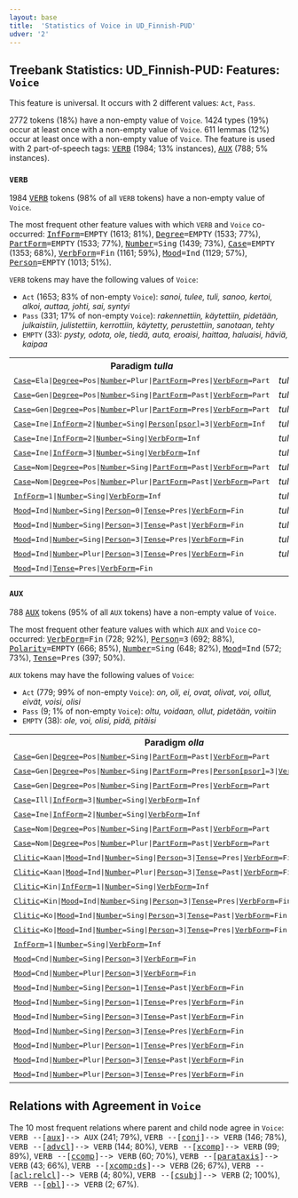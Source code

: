 ```yaml
---
layout: base
title:  'Statistics of Voice in UD_Finnish-PUD'
udver: '2'
---
```


## Treebank Statistics: UD_Finnish-PUD: Features: `Voice`

This feature is universal.
It occurs with 2 different values: `Act`, `Pass`.

2772 tokens (18%) have a non-empty value of `Voice`.
1424 types (19%) occur at least once with a non-empty value of `Voice`.
611 lemmas (12%) occur at least once with a non-empty value of `Voice`.
The feature is used with 2 part-of-speech tags: <tt><a href="fi_pud-pos-VERB.html">VERB</a></tt> (1984; 13% instances), <tt><a href="fi_pud-pos-AUX.html">AUX</a></tt> (788; 5% instances).

### `VERB`

1984 <tt><a href="fi_pud-pos-VERB.html">VERB</a></tt> tokens (98% of all `VERB` tokens) have a non-empty value of `Voice`.

The most frequent other feature values with which `VERB` and `Voice` co-occurred: <tt><a href="fi_pud-feat-InfForm.html">InfForm</a></tt><tt>=EMPTY</tt> (1613; 81%), <tt><a href="fi_pud-feat-Degree.html">Degree</a></tt><tt>=EMPTY</tt> (1533; 77%), <tt><a href="fi_pud-feat-PartForm.html">PartForm</a></tt><tt>=EMPTY</tt> (1533; 77%), <tt><a href="fi_pud-feat-Number.html">Number</a></tt><tt>=Sing</tt> (1439; 73%), <tt><a href="fi_pud-feat-Case.html">Case</a></tt><tt>=EMPTY</tt> (1353; 68%), <tt><a href="fi_pud-feat-VerbForm.html">VerbForm</a></tt><tt>=Fin</tt> (1161; 59%), <tt><a href="fi_pud-feat-Mood.html">Mood</a></tt><tt>=Ind</tt> (1129; 57%), <tt><a href="fi_pud-feat-Person.html">Person</a></tt><tt>=EMPTY</tt> (1013; 51%).

`VERB` tokens may have the following values of `Voice`:

* `Act` (1653; 83% of non-empty `Voice`): <em>sanoi, tulee, tuli, sanoo, kertoi, alkoi, auttaa, johti, sai, syntyi</em>
* `Pass` (331; 17% of non-empty `Voice`): <em>rakennettiin, käytettiin, pidetään, julkaistiin, julistettiin, kerrottiin, käytetty, perustettiin, sanotaan, tehty</em>
* `EMPTY` (33): <em>pysty, odota, ole, tiedä, auta, eroaisi, haittaa, haluaisi, häviä, kaipaa</em>

<table>
  <tr><th>Paradigm <i>tulla</i></th><th><tt>Act</tt></th><th><tt>Pass</tt></th></tr>
  <tr><td><tt><tt><a href="fi_pud-feat-Case.html">Case</a></tt><tt>=Ela</tt>|<tt><a href="fi_pud-feat-Degree.html">Degree</a></tt><tt>=Pos</tt>|<tt><a href="fi_pud-feat-Number.html">Number</a></tt><tt>=Plur</tt>|<tt><a href="fi_pud-feat-PartForm.html">PartForm</a></tt><tt>=Pres</tt>|<tt><a href="fi_pud-feat-VerbForm.html">VerbForm</a></tt><tt>=Part</tt></tt></td><td><em>tulevista</em></td><td></td></tr>
  <tr><td><tt><tt><a href="fi_pud-feat-Case.html">Case</a></tt><tt>=Gen</tt>|<tt><a href="fi_pud-feat-Degree.html">Degree</a></tt><tt>=Pos</tt>|<tt><a href="fi_pud-feat-Number.html">Number</a></tt><tt>=Sing</tt>|<tt><a href="fi_pud-feat-PartForm.html">PartForm</a></tt><tt>=Past</tt>|<tt><a href="fi_pud-feat-VerbForm.html">VerbForm</a></tt><tt>=Part</tt></tt></td><td><em>tulleen</em></td><td></td></tr>
  <tr><td><tt><tt><a href="fi_pud-feat-Case.html">Case</a></tt><tt>=Gen</tt>|<tt><a href="fi_pud-feat-Degree.html">Degree</a></tt><tt>=Pos</tt>|<tt><a href="fi_pud-feat-Number.html">Number</a></tt><tt>=Plur</tt>|<tt><a href="fi_pud-feat-PartForm.html">PartForm</a></tt><tt>=Pres</tt>|<tt><a href="fi_pud-feat-VerbForm.html">VerbForm</a></tt><tt>=Part</tt></tt></td><td><em>tulevien</em></td><td></td></tr>
  <tr><td><tt><tt><a href="fi_pud-feat-Case.html">Case</a></tt><tt>=Ine</tt>|<tt><a href="fi_pud-feat-InfForm.html">InfForm</a></tt><tt>=2</tt>|<tt><a href="fi_pud-feat-Number.html">Number</a></tt><tt>=Sing</tt>|<tt><a href="fi_pud-feat-Person-psor.html">Person[psor]</a></tt><tt>=3</tt>|<tt><a href="fi_pud-feat-VerbForm.html">VerbForm</a></tt><tt>=Inf</tt></tt></td><td><em>tullessaan</em></td><td></td></tr>
  <tr><td><tt><tt><a href="fi_pud-feat-Case.html">Case</a></tt><tt>=Ine</tt>|<tt><a href="fi_pud-feat-InfForm.html">InfForm</a></tt><tt>=2</tt>|<tt><a href="fi_pud-feat-Number.html">Number</a></tt><tt>=Sing</tt>|<tt><a href="fi_pud-feat-VerbForm.html">VerbForm</a></tt><tt>=Inf</tt></tt></td><td><em>tullessa</em></td><td></td></tr>
  <tr><td><tt><tt><a href="fi_pud-feat-Case.html">Case</a></tt><tt>=Ine</tt>|<tt><a href="fi_pud-feat-InfForm.html">InfForm</a></tt><tt>=3</tt>|<tt><a href="fi_pud-feat-Number.html">Number</a></tt><tt>=Sing</tt>|<tt><a href="fi_pud-feat-VerbForm.html">VerbForm</a></tt><tt>=Inf</tt></tt></td><td><em>tulossa</em></td><td></td></tr>
  <tr><td><tt><tt><a href="fi_pud-feat-Case.html">Case</a></tt><tt>=Nom</tt>|<tt><a href="fi_pud-feat-Degree.html">Degree</a></tt><tt>=Pos</tt>|<tt><a href="fi_pud-feat-Number.html">Number</a></tt><tt>=Sing</tt>|<tt><a href="fi_pud-feat-PartForm.html">PartForm</a></tt><tt>=Past</tt>|<tt><a href="fi_pud-feat-VerbForm.html">VerbForm</a></tt><tt>=Part</tt></tt></td><td><em>tullut</em></td><td></td></tr>
  <tr><td><tt><tt><a href="fi_pud-feat-Case.html">Case</a></tt><tt>=Nom</tt>|<tt><a href="fi_pud-feat-Degree.html">Degree</a></tt><tt>=Pos</tt>|<tt><a href="fi_pud-feat-Number.html">Number</a></tt><tt>=Plur</tt>|<tt><a href="fi_pud-feat-PartForm.html">PartForm</a></tt><tt>=Past</tt>|<tt><a href="fi_pud-feat-VerbForm.html">VerbForm</a></tt><tt>=Part</tt></tt></td><td><em>tulleet</em></td><td></td></tr>
  <tr><td><tt><tt><a href="fi_pud-feat-InfForm.html">InfForm</a></tt><tt>=1</tt>|<tt><a href="fi_pud-feat-Number.html">Number</a></tt><tt>=Sing</tt>|<tt><a href="fi_pud-feat-VerbForm.html">VerbForm</a></tt><tt>=Inf</tt></tt></td><td><em>tulla</em></td><td></td></tr>
  <tr><td><tt><tt><a href="fi_pud-feat-Mood.html">Mood</a></tt><tt>=Ind</tt>|<tt><a href="fi_pud-feat-Number.html">Number</a></tt><tt>=Sing</tt>|<tt><a href="fi_pud-feat-Person.html">Person</a></tt><tt>=0</tt>|<tt><a href="fi_pud-feat-Tense.html">Tense</a></tt><tt>=Pres</tt>|<tt><a href="fi_pud-feat-VerbForm.html">VerbForm</a></tt><tt>=Fin</tt></tt></td><td><em>tulee</em></td><td></td></tr>
  <tr><td><tt><tt><a href="fi_pud-feat-Mood.html">Mood</a></tt><tt>=Ind</tt>|<tt><a href="fi_pud-feat-Number.html">Number</a></tt><tt>=Sing</tt>|<tt><a href="fi_pud-feat-Person.html">Person</a></tt><tt>=3</tt>|<tt><a href="fi_pud-feat-Tense.html">Tense</a></tt><tt>=Past</tt>|<tt><a href="fi_pud-feat-VerbForm.html">VerbForm</a></tt><tt>=Fin</tt></tt></td><td><em>tuli</em></td><td></td></tr>
  <tr><td><tt><tt><a href="fi_pud-feat-Mood.html">Mood</a></tt><tt>=Ind</tt>|<tt><a href="fi_pud-feat-Number.html">Number</a></tt><tt>=Sing</tt>|<tt><a href="fi_pud-feat-Person.html">Person</a></tt><tt>=3</tt>|<tt><a href="fi_pud-feat-Tense.html">Tense</a></tt><tt>=Pres</tt>|<tt><a href="fi_pud-feat-VerbForm.html">VerbForm</a></tt><tt>=Fin</tt></tt></td><td><em>tulee</em></td><td></td></tr>
  <tr><td><tt><tt><a href="fi_pud-feat-Mood.html">Mood</a></tt><tt>=Ind</tt>|<tt><a href="fi_pud-feat-Number.html">Number</a></tt><tt>=Plur</tt>|<tt><a href="fi_pud-feat-Person.html">Person</a></tt><tt>=3</tt>|<tt><a href="fi_pud-feat-Tense.html">Tense</a></tt><tt>=Pres</tt>|<tt><a href="fi_pud-feat-VerbForm.html">VerbForm</a></tt><tt>=Fin</tt></tt></td><td><em>tulevat</em></td><td></td></tr>
  <tr><td><tt><tt><a href="fi_pud-feat-Mood.html">Mood</a></tt><tt>=Ind</tt>|<tt><a href="fi_pud-feat-Tense.html">Tense</a></tt><tt>=Pres</tt>|<tt><a href="fi_pud-feat-VerbForm.html">VerbForm</a></tt><tt>=Fin</tt></tt></td><td></td><td><em>tullaan</em></td></tr>
</table>

### `AUX`

788 <tt><a href="fi_pud-pos-AUX.html">AUX</a></tt> tokens (95% of all `AUX` tokens) have a non-empty value of `Voice`.

The most frequent other feature values with which `AUX` and `Voice` co-occurred: <tt><a href="fi_pud-feat-VerbForm.html">VerbForm</a></tt><tt>=Fin</tt> (728; 92%), <tt><a href="fi_pud-feat-Person.html">Person</a></tt><tt>=3</tt> (692; 88%), <tt><a href="fi_pud-feat-Polarity.html">Polarity</a></tt><tt>=EMPTY</tt> (666; 85%), <tt><a href="fi_pud-feat-Number.html">Number</a></tt><tt>=Sing</tt> (648; 82%), <tt><a href="fi_pud-feat-Mood.html">Mood</a></tt><tt>=Ind</tt> (572; 73%), <tt><a href="fi_pud-feat-Tense.html">Tense</a></tt><tt>=Pres</tt> (397; 50%).

`AUX` tokens may have the following values of `Voice`:

* `Act` (779; 99% of non-empty `Voice`): <em>on, oli, ei, ovat, olivat, voi, ollut, eivät, voisi, olisi</em>
* `Pass` (9; 1% of non-empty `Voice`): <em>oltu, voidaan, ollut, pidetään, voitiin</em>
* `EMPTY` (38): <em>ole, voi, olisi, pidä, pitäisi</em>

<table>
  <tr><th>Paradigm <i>olla</i></th><th><tt>Act</tt></th><th><tt>Pass</tt></th></tr>
  <tr><td><tt><tt><a href="fi_pud-feat-Case.html">Case</a></tt><tt>=Gen</tt>|<tt><a href="fi_pud-feat-Degree.html">Degree</a></tt><tt>=Pos</tt>|<tt><a href="fi_pud-feat-Number.html">Number</a></tt><tt>=Sing</tt>|<tt><a href="fi_pud-feat-PartForm.html">PartForm</a></tt><tt>=Past</tt>|<tt><a href="fi_pud-feat-VerbForm.html">VerbForm</a></tt><tt>=Part</tt></tt></td><td><em>olleen</em></td><td></td></tr>
  <tr><td><tt><tt><a href="fi_pud-feat-Case.html">Case</a></tt><tt>=Gen</tt>|<tt><a href="fi_pud-feat-Degree.html">Degree</a></tt><tt>=Pos</tt>|<tt><a href="fi_pud-feat-Number.html">Number</a></tt><tt>=Sing</tt>|<tt><a href="fi_pud-feat-PartForm.html">PartForm</a></tt><tt>=Pres</tt>|<tt><a href="fi_pud-feat-Person-psor.html">Person[psor]</a></tt><tt>=3</tt>|<tt><a href="fi_pud-feat-VerbForm.html">VerbForm</a></tt><tt>=Part</tt></tt></td><td><em>olevansa</em></td><td></td></tr>
  <tr><td><tt><tt><a href="fi_pud-feat-Case.html">Case</a></tt><tt>=Gen</tt>|<tt><a href="fi_pud-feat-Degree.html">Degree</a></tt><tt>=Pos</tt>|<tt><a href="fi_pud-feat-Number.html">Number</a></tt><tt>=Sing</tt>|<tt><a href="fi_pud-feat-PartForm.html">PartForm</a></tt><tt>=Pres</tt>|<tt><a href="fi_pud-feat-VerbForm.html">VerbForm</a></tt><tt>=Part</tt></tt></td><td><em>olevan</em></td><td></td></tr>
  <tr><td><tt><tt><a href="fi_pud-feat-Case.html">Case</a></tt><tt>=Ill</tt>|<tt><a href="fi_pud-feat-InfForm.html">InfForm</a></tt><tt>=3</tt>|<tt><a href="fi_pud-feat-Number.html">Number</a></tt><tt>=Sing</tt>|<tt><a href="fi_pud-feat-VerbForm.html">VerbForm</a></tt><tt>=Inf</tt></tt></td><td><em>olemaan</em></td><td></td></tr>
  <tr><td><tt><tt><a href="fi_pud-feat-Case.html">Case</a></tt><tt>=Ine</tt>|<tt><a href="fi_pud-feat-InfForm.html">InfForm</a></tt><tt>=2</tt>|<tt><a href="fi_pud-feat-Number.html">Number</a></tt><tt>=Sing</tt>|<tt><a href="fi_pud-feat-VerbForm.html">VerbForm</a></tt><tt>=Inf</tt></tt></td><td><em>ollessa</em></td><td></td></tr>
  <tr><td><tt><tt><a href="fi_pud-feat-Case.html">Case</a></tt><tt>=Nom</tt>|<tt><a href="fi_pud-feat-Degree.html">Degree</a></tt><tt>=Pos</tt>|<tt><a href="fi_pud-feat-Number.html">Number</a></tt><tt>=Sing</tt>|<tt><a href="fi_pud-feat-PartForm.html">PartForm</a></tt><tt>=Past</tt>|<tt><a href="fi_pud-feat-VerbForm.html">VerbForm</a></tt><tt>=Part</tt></tt></td><td><em>ollut</em></td><td><em>oltu</em></td></tr>
  <tr><td><tt><tt><a href="fi_pud-feat-Case.html">Case</a></tt><tt>=Nom</tt>|<tt><a href="fi_pud-feat-Degree.html">Degree</a></tt><tt>=Pos</tt>|<tt><a href="fi_pud-feat-Number.html">Number</a></tt><tt>=Plur</tt>|<tt><a href="fi_pud-feat-PartForm.html">PartForm</a></tt><tt>=Past</tt>|<tt><a href="fi_pud-feat-VerbForm.html">VerbForm</a></tt><tt>=Part</tt></tt></td><td><em>olleet</em></td><td><em>ollut</em></td></tr>
  <tr><td><tt><tt><a href="fi_pud-feat-Clitic.html">Clitic</a></tt><tt>=Kaan</tt>|<tt><a href="fi_pud-feat-Mood.html">Mood</a></tt><tt>=Ind</tt>|<tt><a href="fi_pud-feat-Number.html">Number</a></tt><tt>=Sing</tt>|<tt><a href="fi_pud-feat-Person.html">Person</a></tt><tt>=3</tt>|<tt><a href="fi_pud-feat-Tense.html">Tense</a></tt><tt>=Pres</tt>|<tt><a href="fi_pud-feat-VerbForm.html">VerbForm</a></tt><tt>=Fin</tt></tt></td><td><em>onkaan</em></td><td></td></tr>
  <tr><td><tt><tt><a href="fi_pud-feat-Clitic.html">Clitic</a></tt><tt>=Kaan</tt>|<tt><a href="fi_pud-feat-Mood.html">Mood</a></tt><tt>=Ind</tt>|<tt><a href="fi_pud-feat-Number.html">Number</a></tt><tt>=Plur</tt>|<tt><a href="fi_pud-feat-Person.html">Person</a></tt><tt>=3</tt>|<tt><a href="fi_pud-feat-Tense.html">Tense</a></tt><tt>=Past</tt>|<tt><a href="fi_pud-feat-VerbForm.html">VerbForm</a></tt><tt>=Fin</tt></tt></td><td><em>olivatkaan</em></td><td></td></tr>
  <tr><td><tt><tt><a href="fi_pud-feat-Clitic.html">Clitic</a></tt><tt>=Kin</tt>|<tt><a href="fi_pud-feat-InfForm.html">InfForm</a></tt><tt>=1</tt>|<tt><a href="fi_pud-feat-Number.html">Number</a></tt><tt>=Sing</tt>|<tt><a href="fi_pud-feat-VerbForm.html">VerbForm</a></tt><tt>=Inf</tt></tt></td><td><em>ollakin</em></td><td></td></tr>
  <tr><td><tt><tt><a href="fi_pud-feat-Clitic.html">Clitic</a></tt><tt>=Kin</tt>|<tt><a href="fi_pud-feat-Mood.html">Mood</a></tt><tt>=Ind</tt>|<tt><a href="fi_pud-feat-Number.html">Number</a></tt><tt>=Sing</tt>|<tt><a href="fi_pud-feat-Person.html">Person</a></tt><tt>=3</tt>|<tt><a href="fi_pud-feat-Tense.html">Tense</a></tt><tt>=Pres</tt>|<tt><a href="fi_pud-feat-VerbForm.html">VerbForm</a></tt><tt>=Fin</tt></tt></td><td><em>onkin</em></td><td></td></tr>
  <tr><td><tt><tt><a href="fi_pud-feat-Clitic.html">Clitic</a></tt><tt>=Ko</tt>|<tt><a href="fi_pud-feat-Mood.html">Mood</a></tt><tt>=Ind</tt>|<tt><a href="fi_pud-feat-Number.html">Number</a></tt><tt>=Sing</tt>|<tt><a href="fi_pud-feat-Person.html">Person</a></tt><tt>=3</tt>|<tt><a href="fi_pud-feat-Tense.html">Tense</a></tt><tt>=Past</tt>|<tt><a href="fi_pud-feat-VerbForm.html">VerbForm</a></tt><tt>=Fin</tt></tt></td><td><em>oliko</em></td><td></td></tr>
  <tr><td><tt><tt><a href="fi_pud-feat-Clitic.html">Clitic</a></tt><tt>=Ko</tt>|<tt><a href="fi_pud-feat-Mood.html">Mood</a></tt><tt>=Ind</tt>|<tt><a href="fi_pud-feat-Number.html">Number</a></tt><tt>=Sing</tt>|<tt><a href="fi_pud-feat-Person.html">Person</a></tt><tt>=3</tt>|<tt><a href="fi_pud-feat-Tense.html">Tense</a></tt><tt>=Pres</tt>|<tt><a href="fi_pud-feat-VerbForm.html">VerbForm</a></tt><tt>=Fin</tt></tt></td><td><em>onko</em></td><td></td></tr>
  <tr><td><tt><tt><a href="fi_pud-feat-InfForm.html">InfForm</a></tt><tt>=1</tt>|<tt><a href="fi_pud-feat-Number.html">Number</a></tt><tt>=Sing</tt>|<tt><a href="fi_pud-feat-VerbForm.html">VerbForm</a></tt><tt>=Inf</tt></tt></td><td><em>olla</em></td><td></td></tr>
  <tr><td><tt><tt><a href="fi_pud-feat-Mood.html">Mood</a></tt><tt>=Cnd</tt>|<tt><a href="fi_pud-feat-Number.html">Number</a></tt><tt>=Sing</tt>|<tt><a href="fi_pud-feat-Person.html">Person</a></tt><tt>=3</tt>|<tt><a href="fi_pud-feat-VerbForm.html">VerbForm</a></tt><tt>=Fin</tt></tt></td><td><em>olisi</em></td><td></td></tr>
  <tr><td><tt><tt><a href="fi_pud-feat-Mood.html">Mood</a></tt><tt>=Cnd</tt>|<tt><a href="fi_pud-feat-Number.html">Number</a></tt><tt>=Plur</tt>|<tt><a href="fi_pud-feat-Person.html">Person</a></tt><tt>=3</tt>|<tt><a href="fi_pud-feat-VerbForm.html">VerbForm</a></tt><tt>=Fin</tt></tt></td><td><em>olisivat</em></td><td></td></tr>
  <tr><td><tt><tt><a href="fi_pud-feat-Mood.html">Mood</a></tt><tt>=Ind</tt>|<tt><a href="fi_pud-feat-Number.html">Number</a></tt><tt>=Sing</tt>|<tt><a href="fi_pud-feat-Person.html">Person</a></tt><tt>=1</tt>|<tt><a href="fi_pud-feat-Tense.html">Tense</a></tt><tt>=Past</tt>|<tt><a href="fi_pud-feat-VerbForm.html">VerbForm</a></tt><tt>=Fin</tt></tt></td><td><em>olin</em></td><td></td></tr>
  <tr><td><tt><tt><a href="fi_pud-feat-Mood.html">Mood</a></tt><tt>=Ind</tt>|<tt><a href="fi_pud-feat-Number.html">Number</a></tt><tt>=Sing</tt>|<tt><a href="fi_pud-feat-Person.html">Person</a></tt><tt>=1</tt>|<tt><a href="fi_pud-feat-Tense.html">Tense</a></tt><tt>=Pres</tt>|<tt><a href="fi_pud-feat-VerbForm.html">VerbForm</a></tt><tt>=Fin</tt></tt></td><td><em>olen</em></td><td></td></tr>
  <tr><td><tt><tt><a href="fi_pud-feat-Mood.html">Mood</a></tt><tt>=Ind</tt>|<tt><a href="fi_pud-feat-Number.html">Number</a></tt><tt>=Sing</tt>|<tt><a href="fi_pud-feat-Person.html">Person</a></tt><tt>=3</tt>|<tt><a href="fi_pud-feat-Tense.html">Tense</a></tt><tt>=Past</tt>|<tt><a href="fi_pud-feat-VerbForm.html">VerbForm</a></tt><tt>=Fin</tt></tt></td><td><em>oli</em></td><td></td></tr>
  <tr><td><tt><tt><a href="fi_pud-feat-Mood.html">Mood</a></tt><tt>=Ind</tt>|<tt><a href="fi_pud-feat-Number.html">Number</a></tt><tt>=Sing</tt>|<tt><a href="fi_pud-feat-Person.html">Person</a></tt><tt>=3</tt>|<tt><a href="fi_pud-feat-Tense.html">Tense</a></tt><tt>=Pres</tt>|<tt><a href="fi_pud-feat-VerbForm.html">VerbForm</a></tt><tt>=Fin</tt></tt></td><td><em>on</em></td><td></td></tr>
  <tr><td><tt><tt><a href="fi_pud-feat-Mood.html">Mood</a></tt><tt>=Ind</tt>|<tt><a href="fi_pud-feat-Number.html">Number</a></tt><tt>=Plur</tt>|<tt><a href="fi_pud-feat-Person.html">Person</a></tt><tt>=1</tt>|<tt><a href="fi_pud-feat-Tense.html">Tense</a></tt><tt>=Pres</tt>|<tt><a href="fi_pud-feat-VerbForm.html">VerbForm</a></tt><tt>=Fin</tt></tt></td><td><em>olemme</em></td><td></td></tr>
  <tr><td><tt><tt><a href="fi_pud-feat-Mood.html">Mood</a></tt><tt>=Ind</tt>|<tt><a href="fi_pud-feat-Number.html">Number</a></tt><tt>=Plur</tt>|<tt><a href="fi_pud-feat-Person.html">Person</a></tt><tt>=3</tt>|<tt><a href="fi_pud-feat-Tense.html">Tense</a></tt><tt>=Past</tt>|<tt><a href="fi_pud-feat-VerbForm.html">VerbForm</a></tt><tt>=Fin</tt></tt></td><td><em>olivat</em></td><td></td></tr>
  <tr><td><tt><tt><a href="fi_pud-feat-Mood.html">Mood</a></tt><tt>=Ind</tt>|<tt><a href="fi_pud-feat-Number.html">Number</a></tt><tt>=Plur</tt>|<tt><a href="fi_pud-feat-Person.html">Person</a></tt><tt>=3</tt>|<tt><a href="fi_pud-feat-Tense.html">Tense</a></tt><tt>=Pres</tt>|<tt><a href="fi_pud-feat-VerbForm.html">VerbForm</a></tt><tt>=Fin</tt></tt></td><td><em>ovat</em></td><td></td></tr>
</table>

## Relations with Agreement in `Voice`

The 10 most frequent relations where parent and child node agree in `Voice`:
<tt>VERB --[<tt><a href="fi_pud-dep-aux.html">aux</a></tt>]--> AUX</tt> (241; 79%),
<tt>VERB --[<tt><a href="fi_pud-dep-conj.html">conj</a></tt>]--> VERB</tt> (146; 78%),
<tt>VERB --[<tt><a href="fi_pud-dep-advcl.html">advcl</a></tt>]--> VERB</tt> (144; 80%),
<tt>VERB --[<tt><a href="fi_pud-dep-xcomp.html">xcomp</a></tt>]--> VERB</tt> (99; 89%),
<tt>VERB --[<tt><a href="fi_pud-dep-ccomp.html">ccomp</a></tt>]--> VERB</tt> (60; 70%),
<tt>VERB --[<tt><a href="fi_pud-dep-parataxis.html">parataxis</a></tt>]--> VERB</tt> (43; 66%),
<tt>VERB --[<tt><a href="fi_pud-dep-xcomp-ds.html">xcomp:ds</a></tt>]--> VERB</tt> (26; 67%),
<tt>VERB --[<tt><a href="fi_pud-dep-acl-relcl.html">acl:relcl</a></tt>]--> VERB</tt> (4; 80%),
<tt>VERB --[<tt><a href="fi_pud-dep-csubj.html">csubj</a></tt>]--> VERB</tt> (2; 100%),
<tt>VERB --[<tt><a href="fi_pud-dep-obl.html">obl</a></tt>]--> VERB</tt> (2; 67%).

